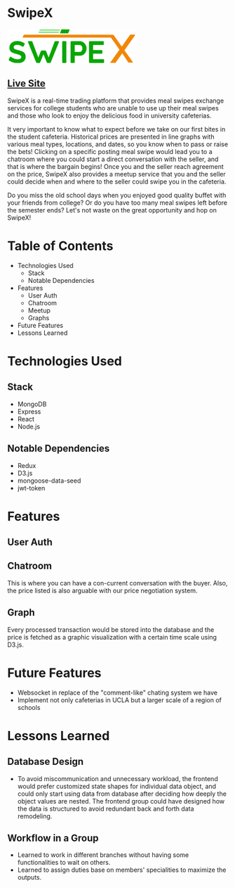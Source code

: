 # SwipeX

![logo](frontend/public/images/swipex_logo_80px_h.png)

## [Live Site](http://swipe-x.herokuapp.com/)

SwipeX is a real-time trading platform that provides meal swipes exchange services for college students who are unable to use up their meal swipes and those who look to enjoy the delicious food in university cafeterias.

It very important to know what to expect before we take on our first bites in the student cafeteria. Historical prices are presented in line graphs with various meal types, locations, and dates, so you know when to pass or raise the bets! Clicking on a specific posting meal swipe would lead you to a chatroom where you could start a direct conversation with the seller, and that is where the bargain begins! Once you and the seller reach agreement on the price, SwipeX also provides a meetup service that you and the seller could decide when and where to the seller could swipe you in the cafeteria. 

Do you miss the old school days when you enjoyed good quality buffet with your friends from college? Or do you have too many meal swipes left before the semester ends? Let's not waste on the great opportunity and hop on SwipeX!

# Table of Contents

- Technologies Used
  - Stack
  - Notable Dependencies
- Features
  - User Auth
  - Chatroom
  - Meetup
  - Graphs
- Future Features
- Lessons Learned

# Technologies Used

## Stack

- MongoDB
- Express
- React
- Node.js

## Notable Dependencies

- Redux
- D3.js
- mongoose-data-seed
- jwt-token

# Features

## User Auth

## Chatroom

This is where you can have a con-current conversation with the buyer. Also, the price listed is also arguable with our price negotiation system.

## Graph

Every processed transaction would be stored into the database and the price is fetched as a graphic visualization with a certain time scale using D3.js. 

# Future Features

- Websocket in replace of the "comment-like" chating system we have
- Implement not only cafeterias in UCLA but a larger scale of a region of schools

# Lessons Learned

## Database Design

- To avoid miscommunication and unnecessary workload, the frontend would prefer customized state shapes for individual data object, and could only start using data from database after deciding how deeply the object values are nested. The frontend group could have designed how the data is structured to avoid redundant back and forth data remodeling.

## Workflow in a Group

- Learned to work in different branches without having some functionalities to wait on others.
- Learned to assign duties base on members' specialities to maximize the outputs.


